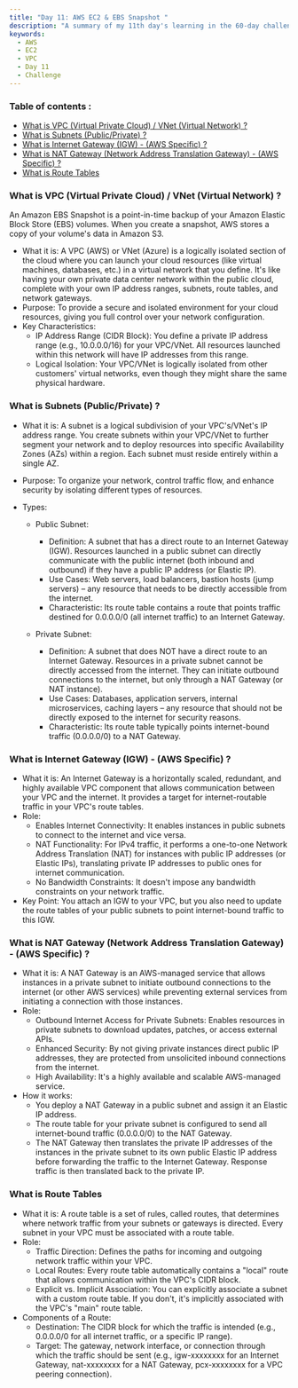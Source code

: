 ```yaml
---
title: "Day 11: AWS EC2 & EBS Snapshot "
description: "A summary of my 11th day's learning in the 60-day challenge, covering basic cloud concepts , VPC, Subnets, etc."
keywords:
  - AWS
  - EC2
  - VPC
  - Day 11
  - Challenge
---
```


### Table of contents :
- [What is VPC (Virtual Private Cloud) / VNet (Virtual Network) ?](#what-is-vpc-virtual-private-cloud--vnet-virtual-network-)
- [What is Subnets (Public/Private) ?](#what-is-subnets-publicprivate-)
- [What is Internet Gateway (IGW) - (AWS Specific) ?](#what-is-internet-gateway-igw---aws-specific-)
- [What is NAT Gateway (Network Address Translation Gateway) - (AWS Specific) ?](#what-is-nat-gateway-network-address-translation-gateway---aws-specific-)
- [What is Route Tables](#what-is-route-tables)



### What is VPC (Virtual Private Cloud) / VNet (Virtual Network) ? 

An Amazon EBS Snapshot is a point-in-time backup of your Amazon Elastic Block Store (EBS) volumes. When you create a snapshot, AWS stores a copy of your volume's data in Amazon S3.

- What it is: A VPC (AWS) or VNet (Azure) is a logically isolated section of the cloud where you can launch your cloud resources (like virtual machines, databases, etc.) in a virtual network that you define. It's like having your own private data center network within the public cloud, complete with your own IP address ranges, subnets, route tables, and network gateways.
- Purpose: To provide a secure and isolated environment for your cloud resources, giving you full control over your network configuration.
- Key Characteristics:
   - IP Address Range (CIDR Block): You define a private IP address range (e.g., 10.0.0.0/16) for your VPC/VNet. All resources launched within this network will have IP addresses from this range.
   - Logical Isolation: Your VPC/VNet is logically isolated from other customers' virtual networks, even though they might share the same physical hardware.

### What is Subnets (Public/Private) ?
- What it is: A subnet is a logical subdivision of your VPC's/VNet's IP address range. You create subnets within your VPC/VNet to further segment your network and to deploy resources into specific Availability Zones (AZs) within a region. Each subnet must reside entirely within a single AZ.

- Purpose: To organize your network, control traffic flow, and enhance security by isolating different types of resources.

- Types:

   - Public Subnet:

      - Definition: A subnet that has a direct route to an Internet Gateway (IGW). Resources launched in a public subnet can directly communicate with the public internet (both inbound and outbound) if they have a public IP address (or Elastic IP).
      - Use Cases: Web servers, load balancers, bastion hosts (jump servers) – any resource that needs to be directly accessible from the internet.
      - Characteristic: Its route table contains a route that points traffic destined for 0.0.0.0/0 (all internet traffic) to an Internet Gateway.
   - Private Subnet:

      - Definition: A subnet that does NOT have a direct route to an Internet Gateway. Resources in a private subnet cannot be directly accessed from the internet. They can initiate outbound connections to the internet, but only through a NAT Gateway (or NAT instance).
      - Use Cases: Databases, application servers, internal microservices, caching layers – any resource that should not be directly exposed to the internet for security reasons.
      - Characteristic: Its route table typically points internet-bound traffic (0.0.0.0/0) to a NAT Gateway.

### What is Internet Gateway (IGW) - (AWS Specific) ?
- What it is: An Internet Gateway is a horizontally scaled, redundant, and highly available VPC component that allows communication between your VPC and the internet. It provides a target for internet-routable traffic in your VPC's route tables.
- Role:
   - Enables Internet Connectivity: It enables instances in public subnets to connect to the internet and vice versa.
   - NAT Functionality: For IPv4 traffic, it performs a one-to-one Network Address Translation (NAT) for instances with public IP addresses (or Elastic IPs), translating private IP addresses to public ones for internet communication.
   - No Bandwidth Constraints: It doesn't impose any bandwidth constraints on your network traffic.
- Key Point: You attach an IGW to your VPC, but you also need to update the route tables of your public subnets to point internet-bound traffic to this IGW.

### What is NAT Gateway (Network Address Translation Gateway) - (AWS Specific) ?
- What it is: A NAT Gateway is an AWS-managed service that allows instances in a private subnet to initiate outbound connections to the internet (or other AWS services) while preventing external services from initiating a connection with those instances.
- Role:
     - Outbound Internet Access for Private Subnets: Enables resources in private subnets to download updates, patches, or access external APIs.
     - Enhanced Security: By not giving private instances direct public IP addresses, they are protected from unsolicited inbound connections from the internet.
     - High Availability: It's a highly available and scalable AWS-managed service.
- How it works:
     - You deploy a NAT Gateway in a public subnet and assign it an Elastic IP address.
     - The route table for your private subnet is configured to send all internet-bound traffic (0.0.0.0/0) to the NAT Gateway.
     - The NAT Gateway then translates the private IP addresses of the instances in the private subnet to its own public Elastic IP address before forwarding the traffic to the Internet Gateway. Response traffic is then translated back to the private IP.

### What is Route Tables
- What it is: A route table is a set of rules, called routes, that determines where network traffic from your subnets or gateways is directed. Every subnet in your VPC must be associated with a route table.
- Role:
    - Traffic Direction: Defines the paths for incoming and outgoing network traffic within your VPC.
    - Local Routes: Every route table automatically contains a "local" route that allows communication within the VPC's CIDR block.
    - Explicit vs. Implicit Association: You can explicitly associate a subnet with a custom route table. If you don't, it's implicitly associated with the VPC's "main" route table.
- Components of a Route:
   - Destination: The CIDR block for which the traffic is intended (e.g., 0.0.0.0/0 for all internet traffic, or a specific IP range).
   - Target: The gateway, network interface, or connection through which the traffic should be sent (e.g., igw-xxxxxxxx for an Internet Gateway, nat-xxxxxxxx for a NAT Gateway, pcx-xxxxxxxx for a VPC peering connection).

